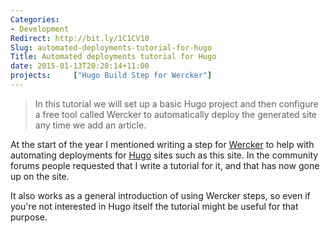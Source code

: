 ```yaml
---
Categories:
- Development
Redirect: http://bit.ly/1C1CV10
Slug: automated-deployments-tutorial-for-hugo
Title: Automated deployments tutorial for Hugo
date: 2015-01-13T20:28:14+11:00
projects:     ["Hugo Build Step for Wercker"]
---
```


> In this tutorial we will set up a basic Hugo project and then configure a free tool called Wercker to automatically deploy the generated site any time we add an article.

At the start of the year I mentioned writing a step for [Wercker](http://www.wercker.com) to help with automating deployments for [Hugo](http://gohugo.io) sites such as this site. In the community forums people requested that I write a tutorial for it, and that has now gone up on the site. 

It also works as a general introduction of using Wercker steps, so even if you're not interested in Hugo itself the tutorial might be useful for that purpose.